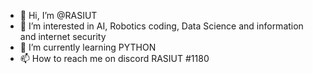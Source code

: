 - 👋 Hi, I’m @RASIUT
- 👀 I’m interested in AI, Robotics coding, Data Science and information and internet security
- 🌱 I’m currently learning PYTHON
- 📫 How to reach me on discord RASIUT #1180

